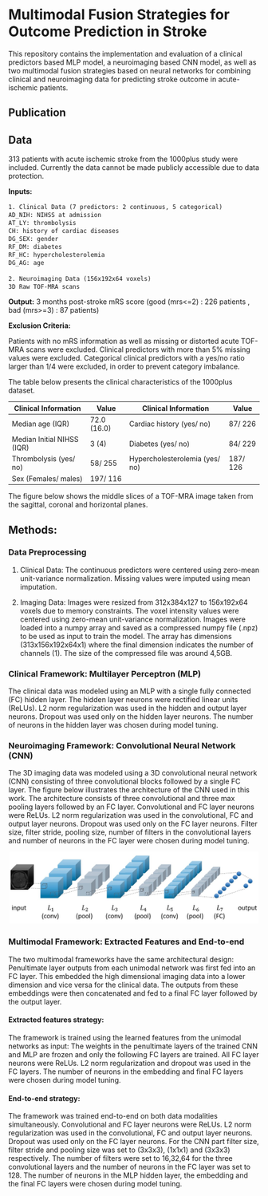 # Multimodal Fusion Strategies for Outcome Prediction in Stroke

This repository contains the implementation and evaluation of a clinical predictors based MLP model, a neuroimaging based CNN model, as well as two multimodal fusion strategies based on neural networks for combining clinical and neuroimaging data for predicting stroke outcome in acute-ischemic patients.

## Publication


## Data
313 patients with acute ischemic stroke from the 1000plus study were included. Currently the data cannot be made publicly accessible due to data protection.

__Inputs:__ 

    1. Clinical Data (7 predictors: 2 continuous, 5 categorical)
    AD_NIH: NIHSS at admission
    AT_LY: thrombolysis
    CH: history of cardiac diseases
    DG_SEX: gender
    RF_DM: diabetes
    RF_HC: hypercholesterolemia
    DG_AG: age
    
    2. Neuroimaging Data (156x192x64 voxels)
    3D Raw TOF-MRA scans


__Output:__ 3 months post-stroke mRS score (good (mrs<=2) : 226 patients , bad (mrs>=3) : 87 patients)

__Exclusion Criteria:__

Patients with no mRS information as well as missing or distorted acute TOF-MRA scans were excluded. Clinical predictors with more than 5% missing values were excluded. Categorical clinical predictors with a yes/no ratio larger than 1/4 were excluded, in order to prevent category imbalance.                               

The table below presents the clinical characteristics of the 1000plus dataset.

| Clinical Information             | Value       | Clinical Information           | Value    | 
|----------------------------------|-------------|--------------------------------|----------|
| Median age (IQR)                 | 72.0 (16.0) | Cardiac history (yes/ no)      | 87/ 226  | 
| Median Initial NIHSS (IQR)       | 3 (4)       | Diabetes (yes/ no)             | 84/ 229  | 
| Thrombolysis (yes/ no)           | 58/ 255     | Hypercholesterolemia (yes/ no) | 187/ 126 |  
| Sex (Females/ males)             | 197/ 116    | 								                |          |

The figure below shows the middle slices of a TOF-MRA image taken from the sagittal, coronal and horizontal planes.


## Methods:

### Data Preprocessing
1. Clinical Data: The continuous predictors were centered using zero-mean unit-variance normalization. Missing values were imputed using mean imputation.

2. Imaging Data: Images were resized from 312x384x127 to 156x192x64 voxels due to memory constraints. The voxel intensity values were centered using zero-mean unit-variance normalization. Images were loaded into a numpy array and saved as a compressed numpy file (.npz) to be used as input to train the model. The array has dimensions (313x156x192x64x1) where the final dimension indicates the number of channels (1). The size of the compressed file was around 4,5GB.

### Clinical Framework: Multilayer Perceptron (MLP)
The clinical data was modeled using an MLP with a single  fully  connected  (FC) hidden layer. The hidden layer  neurons  were  rectified linear units (ReLUs). L2 norm regularization was used in the hidden and output layer neurons. Dropout was used only on the hidden layer neurons. The number of neurons in the hidden layer was chosen during model tuning.

### Neuroimaging Framework: Convolutional Neural Network (CNN)
The 3D imaging data was modeled using a 3D convolutional neural network (CNN) consisting of three convolutional blocks followed by a single FC layer. The figure below illustrates the architecture of the CNN used in this work. The architecture consists of three convolutional and three max pooling layers followed by an FC layer. Convolutional and FC layer neurons were ReLUs. L2 norm regularization was used in the convolutional, FC and output layer neurons. Dropout was used only on the FC layer neurons. Filter size, filter stride, pooling size, number of filters in the convolutional layers and number of neurons in the FC layer were chosen during model tuning.

<p align="center">
<img src="images/CNN.png" alt="fig1.1" width="500"/>
</p>

### Multimodal Framework: Extracted Features and End-to-end
The two multimodal frameworks have the same architectural design: Penultimate layer outputs from each unimodal network was  first fed into an FC layer. This embedded the high dimensional imaging data into a lower dimension and vice versa for the clinical data. The outputs from these embeddings were then concatenated and fed to a final FC layer followed by the
output layer.

#### Extracted features strategy:
The framework is trained using the learned features from the unimodal networks as input: The weights in the penultimate layers of the trained CNN and MLP are frozen and only the following FC layers are trained. All FC layer neurons were ReLUs.
L2 norm regularization and dropout was used in the FC layers. The number of neurons in the embedding and final FC layers were chosen during model tuning.

#### End-to-end strategy:
The framework was trained end-to-end on both data modalities simultaneously. Convolutional and FC layer neurons were ReLUs. L2 norm regularization was used in the convolutional, FC and output layer neurons. Dropout was used only on the FC layer neurons. For the CNN part filter size, filter stride and pooling size was set to (3x3x3), (1x1x1) and (3x3x3) respectively. The number of filters were set to 16,32,64 for the three convolutional layers and the number of neurons in the FC layer was set to 128.   The number of neurons in the MLP hidden layer, the embedding and the final FC layers were chosen during model tuning.




